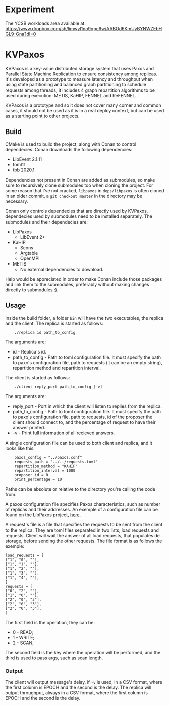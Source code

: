 # Experiment

The YCSB workloads area available at: https://www.dropbox.com/sh/limwyl1no9qpc6w/AABOd6KmUyBYNWZEbHGL9-Gna?dl=0


# KVPaxos

KVPaxos is a key-value distributed storage system that uses Paxos and Parallel State Machine Replication to ensure consistency among replicas. It's developed as a prototype to measure latency and throughput when using state partitioning and balanced graph partitioning to schedule requests among threads, it includes 4 graph repartition algorithms to be used during execution: METIS, KaHIP, FENNEL and ReFENNEL.

KVPaxos is a prototype and so it does not cover many corner and common cases, it should not be used as it is in a real deploy context, but can be used as a starting point to other projects.


## Build

CMake is used to build the project, along with Conan to control dependecies. Conan downloads the following dependencies:

* LibEvent 2.1.11
* toml11
* tbb 2020.1

Dependencies not present in Conan are added as submodules, so make sure to recursively clone submodules too when cloning the project. For some reason that I've not cracked, `libpaxos` in `deps/libpaxos` is often cloned in an older commit, a `git checkout master` in the directory may be necessary.

Conan only controls dependecies that are directly used by KVPaxos, dependecies used by submodules need to be installed separately. The submodules and their dependecies are:

* LibPaxos
    * LibEvent 2+
* KaHIP
    * Scons
    * Argtable
    * OpenMPI
* METIS
    * No external dependencies to download.

Help would be appreciated in order to make Conan include those packages and link them to the submodules, preferably without making changes directly to submodules :).

## Usage

Inside the build folder, a folder `bin` will have the two executables, the replica and the client. The replica is started as follows:

```
    ./replica id path_to_config
```

The arguments are:
* id - Replica's id.
* path_to_config - Path to toml configuration file. It must specify the path to paxo's configuration file, path to requests (it can be an empty string), repartition method and repartition interval.

The client is started as follows:

```
    ./client reply_port path_to_config [-v]
```

The arguments are:
* reply_port - Port in which the client will listen to replies from the replica.
* path_to_config - Path to toml configuration file. It must specify the path to paxo's configuration file, path to requests, id of the proposer the client should connect to, and the percentage of request to have their answer printed.
* -v - Print full information of all recieved answers.

A single configuration file can be used to both client and replica, and it looks like this:

```
    paxos_config = "../paxos.conf"
    requests_path = "../../requests.toml"
    repartition_method = "KAHIP"
    repartition_interval = 1000
    proposer_id = 0
    print_percentage = 10
```

Paths can be absolute or relative to the directory you're calling the code from.

A paxos configuration file specifies Paxos characteristics, such as number of replicas and their addresses. An exemple of a configuration file can be found on the LibPaxos project, [here](https://github.com/gabrieltron/libpaxos/blob/master/paxos.conf).

A request's file is a file that specifies the requests to be sent from the client to the replica. They are toml files separated in two lists, load requests and requests. Client will wait the answer of all load requests, that populates de storage, before sending the other requests. The file format is as follows the exemple:

```
load_requests = [
["1", "0", ""],
["1", "1", ""],
["1", "2", ""],
["1", "3", ""],
["1", "4", ""],
]
requests = [
["0", "2", ""],
["1", "0", ""],
["2", "0", "3"],
["2", "0", "3"],
["2", "0", "3"],
]
```
The first field is the operation, they can be:
* 0 - READ;
* 1 - WRITE;
* 2 - SCAN;

The second field is the key where the operation will be performed, and the third is used to pass args, such as scan length.

### Output
The client will output message's delay, if `-v` is used, in a CSV format, where the first column is EPOCH and the second is the delay.
The replica will output throughput, always in a CSV format, where the first column is EPOCH and the second is the delay.
